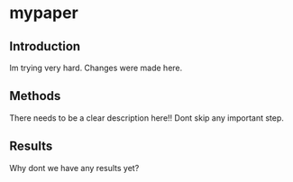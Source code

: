 
# mypaper

## Introduction
Im trying very hard.
Changes were made here.

## Methods
There needs to be a clear description here!! Dont skip any important step.

## Results
Why dont we have any results yet?
